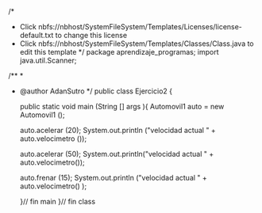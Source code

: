 /*
 * Click nbfs://nbhost/SystemFileSystem/Templates/Licenses/license-default.txt to change this license
 * Click nbfs://nbhost/SystemFileSystem/Templates/Classes/Class.java to edit this template
 */
package aprendizaje_programas;
import java.util.Scanner;

/**
 *
 * @author AdanSutro
 */
public class Ejercicio2 {
    
    public static void main (String [] args ){
    Automovil1 auto = new Automovil1 ();
    
    auto.acelerar (20);
    System.out.println ("velocidad actual " + auto.velocimetro ());
    
    auto.acelerar (50);
    System.out.println("velocidad actual " + auto.velocimetro());
    
    auto.frenar (15);
    System.out.println ("velocidad actual " + auto.velocimetro() );
    
   
        
        
    }// fin main
}// fin class
